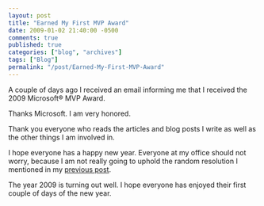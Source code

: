 ```yaml
---
layout: post
title: "Earned My First MVP Award"
date: 2009-01-02 21:40:00 -0500
comments: true
published: true
categories: ["blog", "archives"]
tags: ["Blog"]
permalink: "/post/Earned-My-First-MVP-Award"
---
```

<!-- more -->

<p>A couple of days ago I received an email informing me that I received the 2009 Microsoft&reg; MVP Award.</p>
<p>Thanks Microsoft. I am very honored.</p>
<p>Thank you everyone who reads the articles and blog posts I write as well as the other things I am involved in.</p>
<p>I hope everyone has a happy new year. Everyone at my office should not worry, because I am not really going to uphold the random resolution I mentioned in my <a href="http://brendan.enrick.com/blog/my-randomly-selected-new-year-s-resolution/" target="_blank">previous post</a>.</p>
<p>The year 2009 is turning out well. I hope everyone has enjoyed their first couple of days of the new year.</p>
